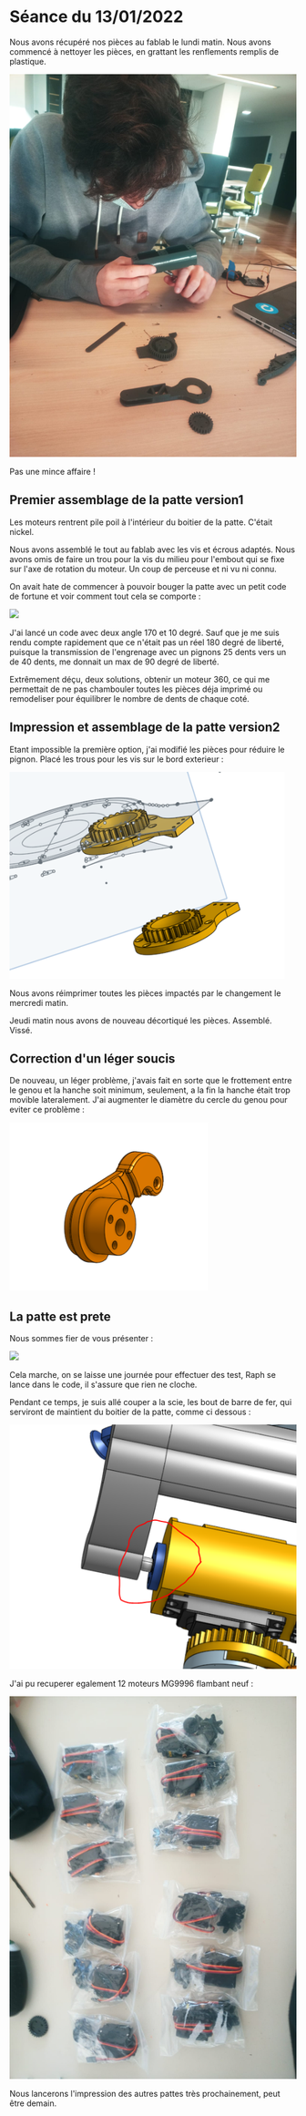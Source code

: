 # Séance du 13/01/2022

Nous avons récupéré nos pièces au fablab le lundi matin. Nous avons commencé à nettoyer les pièces, en grattant les renflements remplis de plastique.

![](nettoyage.jpeg)

Pas une mince affaire !

## Premier assemblage de la patte version1

Les moteurs rentrent pile poil à l'intérieur du boitier de la patte. C'était nickel.

Nous avons assemblé le tout au fablab avec les vis et écrous adaptés. Nous avons omis de faire un trou pour la vis du milieu pour l'embout qui se fixe sur l'axe de rotation du moteur. Un coup de perceuse et ni vu ni connu.

On avait hate de commencer à pouvoir bouger la patte avec un petit code de fortune et voir comment tout cela se comporte :

![](premierpas.gif)

J'ai lancé un code avec deux angle 170 et 10 degré. Sauf que je me suis rendu compte rapidement que ce n'était pas un réel 180 degré de liberté, puisque la transmission de l'engrenage avec un pignons 25 dents vers un de 40 dents, me donnait un max de 90 degré de liberté.

Extrêmement déçu, deux solutions, obtenir un moteur 360, ce qui me permettait de ne pas chambouler toutes les pièces déja imprimé ou remodeliser pour équilibrer le nombre de dents de chaque coté. 

## Impression et assemblage de la patte version2

Etant impossible la première option, j'ai modifié les pièces pour réduire le pignon. Placé les trous pour les vis sur le bord exterieur : 

![](hanchecranv2.PNG)

Nous avons réimprimer toutes les pièces impactés par le changement le mercredi matin. 

Jeudi matin nous avons de nouveau décortiqué les pièces. Assemblé. Vissé. 

## Correction d'un léger soucis

De nouveau, un léger problème, j'avais fait en sorte que le frottement entre le genou et la hanche soit minimum, seulement, a la fin la hanche était trop movible lateralement. J'ai augmenter le diamètre du cercle du genou pour eviter ce problème :

![](disquepluslarge.PNG)

## La patte est prete

Nous sommes fier de vous présenter :

![](pattefolle.gif)

Cela marche, on se laisse une journée pour effectuer des test, Raph se lance dans le code, il s'assure que rien ne cloche. 

Pendant ce temps, je suis allé couper a la scie, les bout de barre de fer, qui serviront de maintient du boitier de la patte, comme ci dessous :

![](boutdemetal.PNG)

J'ai pu recuperer egalement 12 moteurs MG9996 flambant neuf :

![](moteurs12.jpeg)


Nous lancerons l'impression des autres pattes très prochainement, peut être demain.